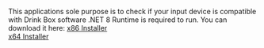 This applications sole purpose is to check if your input device is compatible with Drink Box software
.NET 8 Runtime is required to run. 
You can download it here: 
[x86 Installer](https://dotnet.microsoft.com/en-us/download/dotnet/thank-you/runtime-desktop-8.0.1-windows-x86-installer)\
[x64 Installer](https://dotnet.microsoft.com/en-us/download/dotnet/thank-you/runtime-desktop-8.0.1-windows-x64-installer)

